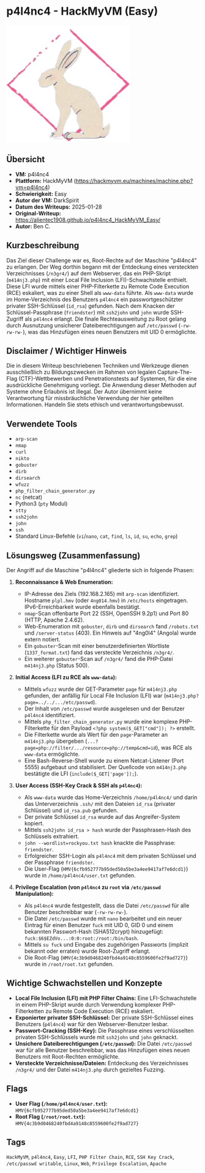 # p4l4nc4 - HackMyVM (Easy)

![p4l4nc4.png](p4l4nc4.png)

## Übersicht

*   **VM:** p4l4nc4
*   **Plattform:** HackMyVM (https://hackmyvm.eu/machines/machine.php?vm=p4l4nc4)
*   **Schwierigkeit:** Easy
*   **Autor der VM:** DarkSpirit
*   **Datum des Writeups:** 2025-01-28
*   **Original-Writeup:** https://alientec1908.github.io/p4l4nc4_HackMyVM_Easy/
*   **Autor:** Ben C.

## Kurzbeschreibung

Das Ziel dieser Challenge war es, Root-Rechte auf der Maschine "p4l4nc4" zu erlangen. Der Weg dorthin begann mit der Entdeckung eines versteckten Verzeichnisses (`/n3gr4/`) auf dem Webserver, das ein PHP-Skript (`m414nj3.php`) mit einer Local File Inclusion (LFI)-Schwachstelle enthielt. Diese LFI wurde mittels einer PHP-Filterkette zu Remote Code Execution (RCE) eskaliert, was zu einer Shell als `www-data` führte. Als `www-data` wurde im Home-Verzeichnis des Benutzers `p4l4nc4` ein passwortgeschützter privater SSH-Schlüssel (`id_rsa`) gefunden. Nach dem Knacken der Schlüssel-Passphrase (`friendster`) mit `ssh2john` und `john` wurde SSH-Zugriff als `p4l4nc4` erlangt. Die finale Rechteausweitung zu Root gelang durch Ausnutzung unsicherer Dateiberechtigungen auf `/etc/passwd` (`-rw-rw-rw-`), was das Hinzufügen eines neuen Benutzers mit UID 0 ermöglichte.

## Disclaimer / Wichtiger Hinweis

Die in diesem Writeup beschriebenen Techniken und Werkzeuge dienen ausschließlich zu Bildungszwecken im Rahmen von legalen Capture-The-Flag (CTF)-Wettbewerben und Penetrationstests auf Systemen, für die eine ausdrückliche Genehmigung vorliegt. Die Anwendung dieser Methoden auf Systeme ohne Erlaubnis ist illegal. Der Autor übernimmt keine Verantwortung für missbräuchliche Verwendung der hier geteilten Informationen. Handeln Sie stets ethisch und verantwortungsbewusst.

## Verwendete Tools

*   `arp-scan`
*   `nmap`
*   `curl`
*   `nikto`
*   `gobuster`
*   `dirb`
*   `dirsearch`
*   `wfuzz`
*   `php_filter_chain_generator.py`
*   `nc` (netcat)
*   Python3 (`pty` Modul)
*   `stty`
*   `ssh2john`
*   `john`
*   `ssh`
*   Standard Linux-Befehle (`vi`/`nano`, `cat`, `find`, `ls`, `id`, `su`, `echo`, `grep`)

## Lösungsweg (Zusammenfassung)

Der Angriff auf die Maschine "p4l4nc4" gliederte sich in folgende Phasen:

1.  **Reconnaissance & Web Enumeration:**
    *   IP-Adresse des Ziels (192.168.2.165) mit `arp-scan` identifiziert. Hostname `plpl.hmv` (oder `4ng014.hmv`) in `/etc/hosts` eingetragen. IPv6-Erreichbarkeit wurde ebenfalls bestätigt.
    *   `nmap`-Scan offenbarte Port 22 (SSH, OpenSSH 9.2p1) und Port 80 (HTTP, Apache 2.4.62).
    *   Web-Enumeration mit `gobuster`, `dirb` und `dirsearch` fand `/robots.txt` und `/server-status` (403). Ein Hinweis auf "4ng0l4" (Angola) wurde extern notiert.
    *   Ein `gobuster`-Scan mit einer benutzerdefinierten Wortliste (`1337_format.txt`) fand das versteckte Verzeichnis `/n3gr4/`.
    *   Ein weiterer `gobuster`-Scan auf `/n3gr4/` fand die PHP-Datei `m414nj3.php` (Status 500).

2.  **Initial Access (LFI zu RCE als `www-data`):**
    *   Mittels `wfuzz` wurde der GET-Parameter `page` für `m414nj3.php` gefunden, der anfällig für Local File Inclusion (LFI) war (`m414nj3.php?page=../../.../etc/passwd`).
    *   Der Inhalt von `/etc/passwd` wurde ausgelesen und der Benutzer `p4l4nc4` identifiziert.
    *   Mittels `php_filter_chain_generator.py` wurde eine komplexe PHP-Filterkette für den Payload `<?php system($_GET["cmd"]); ?>` erstellt.
    *   Die Filterkette wurde als Wert für den `page`-Parameter an `m414nj3.php` übergeben (`...?page=php://filter/.../resource=php://temp&cmd=id`), was RCE als `www-data` ermöglichte.
    *   Eine Bash-Reverse-Shell wurde zu einem Netcat-Listener (Port 5555) aufgebaut und stabilisiert. Der Quellcode von `m414nj3.php` bestätigte die LFI (`include($_GET['page']);`).

3.  **User Access (SSH-Key Crack & SSH als `p4l4nc4`):**
    *   Als `www-data` wurde das Home-Verzeichnis `/home/p4l4nc4/` und darin das Unterverzeichnis `.ssh/` mit den Dateien `id_rsa` (privater Schlüssel) und `id_rsa.pub` gefunden.
    *   Der private Schlüssel `id_rsa` wurde auf das Angreifer-System kopiert.
    *   Mittels `ssh2john id_rsa > hash` wurde der Passphrasen-Hash des Schlüssels extrahiert.
    *   `john --wordlist=rockyou.txt hash` knackte die Passphrase: `friendster`.
    *   Erfolgreicher SSH-Login als `p4l4nc4` mit dem privaten Schlüssel und der Passphrase `friendster`.
    *   Die User-Flag (`HMV{6cfb952777b95ded50a5be3a4ee9417af7e6dcd1}`) wurde in `/home/p4l4nc4/user.txt` gefunden.

4.  **Privilege Escalation (von `p4l4nc4` zu `root` via `/etc/passwd` Manipulation):**
    *   Als `p4l4nc4` wurde festgestellt, dass die Datei `/etc/passwd` für alle Benutzer beschreibbar war (`-rw-rw-rw-`).
    *   Die Datei `/etc/passwd` wurde mit `nano` bearbeitet und ein neuer Eintrag für einen Benutzer `fuck` mit UID 0, GID 0 und einem bekannten Passwort-Hash (SHA512crypt) hinzugefügt: `fuck:$6$EZdVo...:0:0:root:/root:/bin/bash`.
    *   Mittels `su fuck` und Eingabe des zugehörigen Passworts (implizit bekannt oder erraten) wurde Root-Zugriff erlangt.
    *   Die Root-Flag (`HMV{4c3b9d0468240fbd4a9148c8559600fe2f9ad727}`) wurde in `/root/root.txt` gefunden.

## Wichtige Schwachstellen und Konzepte

*   **Local File Inclusion (LFI) mit PHP Filter Chains:** Eine LFI-Schwachstelle in einem PHP-Skript wurde durch Verwendung komplexer PHP-Filterketten zu Remote Code Execution (RCE) eskaliert.
*   **Exponierter privater SSH-Schlüssel:** Der private SSH-Schlüssel eines Benutzers (`p4l4nc4`) war für den Webserver-Benutzer lesbar.
*   **Passwort-Cracking (SSH-Key):** Die Passphrase eines verschlüsselten privaten SSH-Schlüssels wurde mit `ssh2john` und `john` geknackt.
*   **Unsichere Dateiberechtigungen (`/etc/passwd`):** Die Datei `/etc/passwd` war für alle Benutzer beschreibbar, was das Hinzufügen eines neuen Benutzers mit Root-Rechten ermöglichte.
*   **Versteckte Verzeichnisse/Dateien:** Entdeckung des Verzeichnisses `/n3gr4/` und der Datei `m414nj3.php` durch gezieltes Fuzzing.

## Flags

*   **User Flag (`/home/p4l4nc4/user.txt`):** `HMV{6cfb952777b95ded50a5be3a4ee9417af7e6dcd1}`
*   **Root Flag (`/root/root.txt`):** `HMV{4c3b9d0468240fbd4a9148c8559600fe2f9ad727}`

## Tags

`HackMyVM`, `p4l4nc4`, `Easy`, `LFI`, `PHP Filter Chain`, `RCE`, `SSH Key Crack`, `/etc/passwd writable`, `Linux`, `Web`, `Privilege Escalation`, `Apache`
